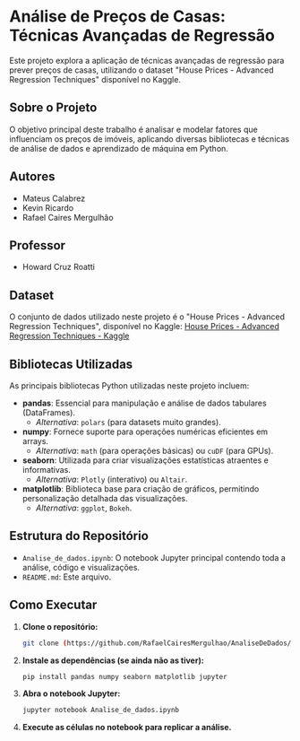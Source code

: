 # Análise de Preços de Casas: Técnicas Avançadas de Regressão

Este projeto explora a aplicação de técnicas avançadas de regressão para prever preços de casas, utilizando o dataset "House Prices - Advanced Regression Techniques" disponível no Kaggle.

## Sobre o Projeto

O objetivo principal deste trabalho é analisar e modelar fatores que influenciam os preços de imóveis, aplicando diversas bibliotecas e técnicas de análise de dados e aprendizado de máquina em Python.

## Autores

* Mateus Calabrez
* Kevin Ricardo
* Rafael Caires Mergulhão

## Professor

* Howard Cruz Roatti

## Dataset

O conjunto de dados utilizado neste projeto é o "House Prices - Advanced Regression Techniques", disponível no Kaggle:
[House Prices - Advanced Regression Techniques - Kaggle](https://www.kaggle.com/c/house-prices-advanced-regression-techniques/data)

## Bibliotecas Utilizadas

As principais bibliotecas Python utilizadas neste projeto incluem:

* **pandas**: Essencial para manipulação e análise de dados tabulares (DataFrames).
    * *Alternativa*: `polars` (para datasets muito grandes).
* **numpy**: Fornece suporte para operações numéricas eficientes em arrays.
    * *Alternativa*: `math` (para operações básicas) ou `cuDF` (para GPUs).
* **seaborn**: Utilizada para criar visualizações estatísticas atraentes e informativas.
    * *Alternativa*: `Plotly` (interativo) ou `Altair`.
* **matplotlib**: Biblioteca base para criação de gráficos, permitindo personalização detalhada das visualizações.
    * *Alternativa*: `ggplot`, `Bokeh`.

## Estrutura do Repositório

* `Analise_de_dados.ipynb`: O notebook Jupyter principal contendo toda a análise, código e visualizações.
* `README.md`: Este arquivo.

## Como Executar

1.  **Clone o repositório:**
    ```bash
    git clone (https://github.com/RafaelCairesMergulhao/AnaliseDeDados/blob/main/Analise_de_dados.ipynb))
    ```

2.  **Instale as dependências (se ainda não as tiver):**
    ```bash
    pip install pandas numpy seaborn matplotlib jupyter
    ```
3.  **Abra o notebook Jupyter:**
    ```bash
    jupyter notebook Analise_de_dados.ipynb
    ```
4.  **Execute as células no notebook para replicar a análise.**
